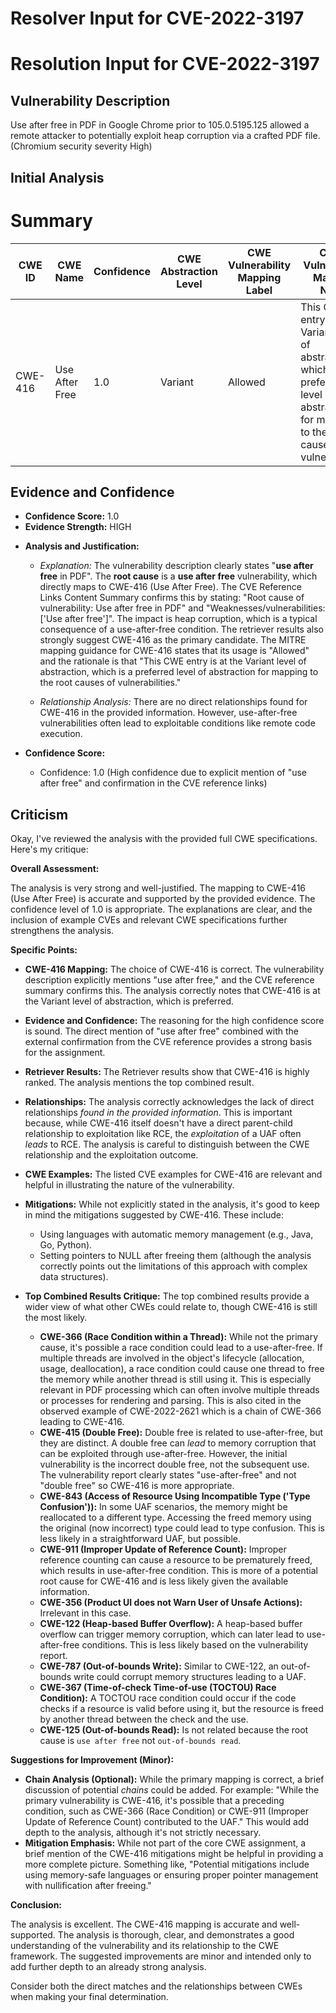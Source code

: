 # Resolver Input for CVE-2022-3197

# Resolution Input for CVE-2022-3197

## Vulnerability Description
Use after free in PDF in Google Chrome prior to 105.0.5195.125 allowed a remote attacker to potentially exploit heap corruption via a crafted PDF file. (Chromium security severity High)

## Initial Analysis
# Summary
| CWE ID | CWE Name | Confidence | CWE Abstraction Level | CWE Vulnerability Mapping Label | CWE-Vulnerability Mapping Notes |
|---|---|---|---|---|---|
| CWE-416 | Use After Free | 1.0 | Variant | Allowed | This CWE entry is at the Variant level of abstraction, which is a preferred level of abstraction for mapping to the root causes of vulnerabilities. |

## Evidence and Confidence

*   **Confidence Score:** 1.0
*   **Evidence Strength:** HIGH

- **Analysis and Justification:**  
  - *Explanation:* The vulnerability description clearly states "**use after free** in PDF". The **root cause** is a **use after free** vulnerability, which directly maps to CWE-416 (Use After Free). The CVE Reference Links Content Summary confirms this by stating: "Root cause of vulnerability: Use after free in PDF" and "Weaknesses/vulnerabilities: ['Use after free']". The impact is heap corruption, which is a typical consequence of a use-after-free condition. The retriever results also strongly suggest CWE-416 as the primary candidate. The MITRE mapping guidance for CWE-416 states that its usage is "Allowed" and the rationale is that "This CWE entry is at the Variant level of abstraction, which is a preferred level of abstraction for mapping to the root causes of vulnerabilities."

  - *Relationship Analysis:* There are no direct relationships found for CWE-416 in the provided information. However, use-after-free vulnerabilities often lead to exploitable conditions like remote code execution.

- **Confidence Score:**  
  - Confidence: 1.0 (High confidence due to explicit mention of "use after free" and confirmation in the CVE reference links)

## Criticism
Okay, I've reviewed the analysis with the provided full CWE specifications. Here's my critique:

**Overall Assessment:**

The analysis is very strong and well-justified. The mapping to CWE-416 (Use After Free) is accurate and supported by the provided evidence. The confidence level of 1.0 is appropriate. The explanations are clear, and the inclusion of example CVEs and relevant CWE specifications further strengthens the analysis.

**Specific Points:**

*   **CWE-416 Mapping:** The choice of CWE-416 is correct. The vulnerability description explicitly mentions "use after free," and the CVE reference summary confirms this. The analysis correctly notes that CWE-416 is at the Variant level of abstraction, which is preferred.
*   **Evidence and Confidence:** The reasoning for the high confidence score is sound. The direct mention of "use after free" combined with the external confirmation from the CVE reference provides a strong basis for the assignment.
*   **Retriever Results:** The Retriever results show that CWE-416 is highly ranked. The analysis mentions the top combined result.
*   **Relationships:** The analysis correctly acknowledges the lack of direct relationships *found in the provided information*. This is important because, while CWE-416 itself doesn't have a direct parent-child relationship to exploitation like RCE, the *exploitation* of a UAF often *leads* to RCE. The analysis is careful to distinguish between the CWE relationship and the exploitation outcome.
*   **CWE Examples:** The listed CVE examples for CWE-416 are relevant and helpful in illustrating the nature of the vulnerability.
*   **Mitigations:** While not explicitly stated in the analysis, it's good to keep in mind the mitigations suggested by CWE-416. These include:
    *   Using languages with automatic memory management (e.g., Java, Go, Python).
    *   Setting pointers to NULL after freeing them (although the analysis correctly points out the limitations of this approach with complex data structures).

*   **Top Combined Results Critique:** The top combined results provide a wider view of what other CWEs could relate to, though CWE-416 is still the most likely.
    *   **CWE-366 (Race Condition within a Thread):** While not the primary cause, it's possible a race condition could lead to a use-after-free. If multiple threads are involved in the object's lifecycle (allocation, usage, deallocation), a race condition could cause one thread to free the memory while another thread is still using it. This is especially relevant in PDF processing which can often involve multiple threads or processes for rendering and parsing. This is also cited in the observed example of CWE-2022-2621 which is a chain of CWE-366 leading to CWE-416.
    *   **CWE-415 (Double Free):**  Double free is related to use-after-free, but they are distinct. A double free can *lead* to memory corruption that can be exploited through use-after-free. However, the initial vulnerability is the incorrect double free, not the subsequent use. The vulnerability report clearly states "use-after-free" and not "double free" so CWE-416 is more appropriate.
    *   **CWE-843 (Access of Resource Using Incompatible Type ('Type Confusion')):** In some UAF scenarios, the memory might be reallocated to a different type.  Accessing the freed memory using the original (now incorrect) type could lead to type confusion. This is less likely in a straightforward UAF, but possible.
    *   **CWE-911 (Improper Update of Reference Count):** Improper reference counting can cause a resource to be prematurely freed, which results in use-after-free condition. This is more of a potential root cause for CWE-416 and is less likely given the available information.
    *   **CWE-356 (Product UI does not Warn User of Unsafe Actions):** Irrelevant in this case.
    *   **CWE-122 (Heap-based Buffer Overflow):** A heap-based buffer overflow can trigger memory corruption, which can later lead to use-after-free conditions. This is less likely based on the vulnerability report.
    *   **CWE-787 (Out-of-bounds Write):** Similar to CWE-122, an out-of-bounds write could corrupt memory structures leading to a UAF.
    *   **CWE-367 (Time-of-check Time-of-use (TOCTOU) Race Condition):** A TOCTOU race condition could occur if the code checks if a resource is valid before using it, but the resource is freed by another thread between the check and the use.
    *   **CWE-125 (Out-of-bounds Read):** Is not related because the root cause is `use after free` not `out-of-bounds read`.

**Suggestions for Improvement (Minor):**

*   **Chain Analysis (Optional):** While the primary mapping is correct, a brief discussion of potential *chains* could be added. For example: "While the primary vulnerability is CWE-416, it's possible that a preceding condition, such as CWE-366 (Race Condition) or CWE-911 (Improper Update of Reference Count) contributed to the UAF."  This would add depth to the analysis, although it's not strictly necessary.
*   **Mitigation Emphasis:** While not part of the core CWE assignment, a brief mention of the CWE-416 mitigations might be helpful in providing a more complete picture.  Something like, "Potential mitigations include using memory-safe languages or ensuring proper pointer management with nullification after freeing."

**Conclusion:**

The analysis is excellent. The CWE-416 mapping is accurate and well-supported. The analysis is thorough, clear, and demonstrates a good understanding of the vulnerability and its relationship to the CWE framework. The suggested improvements are minor and intended only to add further depth to an already strong analysis.

Consider both the direct matches and the relationships between CWEs
when making your final determination.
        